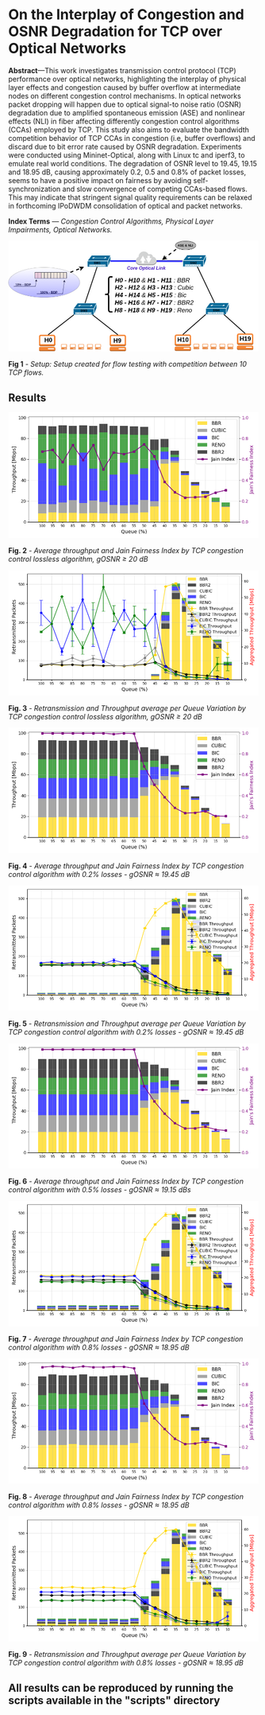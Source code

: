 # On the Interplay of Congestion and OSNR Degradation for TCP over Optical Networks

**Abstract**—This work investigates transmission control protocol (TCP) performance over optical networks, highlighting the
interplay of physical layer effects and congestion caused by buffer overflow at intermediate nodes on different congestion
control mechanisms. In optical networks packet dropping will happen due to optical signal-to noise ratio (OSNR) degradation
due to amplified spontaneous emission (ASE) and nonlinear effects (NLI) in fiber affecting differently congestion control
algorithms (CCAs) employed by TCP. This study also aims to evaluate the bandwidth competition behavior of TCP CCAs
in congestion (i.e, buffer overflows) and discard due to bit error rate caused by OSNR degradation. Experiments were
conducted using Mininet-Optical, along with Linux tc and iperf3, to emulate real world conditions. The degradation of
OSNR level to 19.45, 19.15 and 18.95 dB, causing approximately 0.2, 0.5 and 0.8% of packet losses, seems to have a positive
impact on fairness by avoiding self-synchronization and slow convergence of competing CCAs-based flows. This may indicate
that stringent signal quality requirements can be relaxed in forthcoming IPoDWDM consolidation of optical and packet
networks.

**Index Terms** — *Congestion Control Algorithms, Physical Layer Impairments, Optical Networks.*

![Setup de testes](Images/Diagram_CC_TCP_BW2.png)

**Fig 1** - *Setup: Setup created for flow testing with competition between 10 TCP flows.*


## Results
![Average throughput and Jain Fairness Index by TCP congestion control lossless algorithm, gOSNR ≥ 20 dB](Images/Thoughput_00_loss.png)

**Fig. 2** - *Average throughput and Jain Fairness Index by TCP congestion control lossless algorithm, gOSNR ≥ 20 dB*

![Retransmission and Throughput average per Queue Variation by TCP congestion control lossless algorithm, gOSNR ≥ 20 dB](Images/Retr_00_loss.png) 

**Fig. 3** - *Retransmission and Throughput average per Queue Variation by TCP congestion control lossless algorithm, gOSNR ≥ 20 dB*

![Average throughput and Jain Fairness Index by TCP congestion control algorithm with 0.2% losses - gOSNR ≈ 19.45 dB](Images/Thoughput_02_loss.png)

**Fig. 4** - *Average throughput and Jain Fairness Index by TCP congestion control algorithm with 0.2% losses - gOSNR ≈ 19.45 dB*

![Retransmission and Throughput average per Queue Variation by TCP congestion control algorithm with 0.2% losses - gOSNR ≈ 19.45 dB](Images/Retr_02_loss.png)

**Fig. 5** - *Retransmission and Throughput average per Queue Variation by TCP congestion control algorithm with 0.2% losses - gOSNR ≈ 19.45 dB*

![Average throughput and Jain Fairness Index by TCP congestion control algorithm with 0.5% losses - gOSNR ≈ 19.15 dBs](Images/Thoughput_05_loss.png)

**Fig. 6** - *Average throughput and Jain Fairness Index by TCP congestion control algorithm with 0.5% losses - gOSNR ≈ 19.15 dBs*

![Retransmission and Throughput average per Queue Variation by TCP congestion control algorithm with 0.5% losses - gOSNR ≈ 19.15 dB](Images/Retr_05_loss.png)

**Fig. 7** - *Average throughput and Jain Fairness Index by TCP congestion control algorithm with 0.8% losses - gOSNR ≈ 18.95 dB*

![Average throughput and Jain Fairness Index by TCP congestion control algorithm with 0.8% losses - gOSNR ≈ 18.95 dB](Images/Thoughput_08_loss.png)

**Fig. 8** - *Average throughput and Jain Fairness Index by TCP congestion control algorithm with 0.8% losses - gOSNR ≈ 18.95 dB*

![Retransmission and Throughput average per Queue Variation by TCP congestion control algorithm with 0.8% losses - gOSNR ≈ 18.95 dB](Images/Retr_08_loss.png)

**Fig. 9** - *Retransmission and Throughput average per Queue Variation by TCP congestion control algorithm with 0.8% losses - gOSNR ≈ 18.95 dB*

## **All results can be reproduced by running the scripts available in the "scripts" directory**
